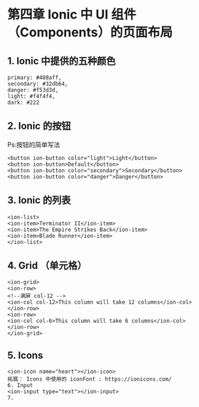 # 第四章 Ionic 中 UI 组件（Components）的页面布局
## 1. Ionic 中提供的五种颜色
```
primary: #488aff,
secondary: #32db64,
danger: #f53d3d,
light: #f4f4f4,
dark: #222
```
## 2. Ionic 的按钮
Ps:按钮的简单写法
```
<button ion-button color="light">Light</button>
<button ion-button>Default</button>
<button ion-button color="secondary">Secondary</button>
<button ion-button color="danger">Danger</button>
```
## 3. Ionic 的列表
```
<ion-list>
<ion-item>Terminator II</ion-item>
<ion-item>The Empire Strikes Back</ion-item>
<ion-item>Blade Runner</ion-item>
</ion-list>
```
## 4. Grid （单元格）
```
<ion-grid>
<ion-row>
<!--满屏 col-12 -->
<ion-col col-12>This column will take 12 columns</ion-col>
</ion-row>
<ion-row>
<ion-col col-6>This column will take 6 columns</ion-col>
</ion-row>
</ion-grid>
```
## 5. Icons
```
<ion-icon name="heart"></ion-icon>
拓展： Icons 中使用的 iconFont : https://ionicons.com/
6. Input
<ion-input type="text"></ion-input>
7.
```
